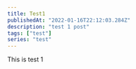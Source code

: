 ```yaml
---
title: Test1
publishedAt: "2022-01-16T22:12:03.284Z"
description: "test 1 post"
tags: ["test"]
series: "test"
---
```


This is test 1
